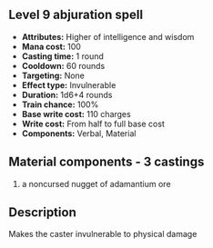 ## Level 9 abjuration spell

- **Attributes:** Higher of intelligence and wisdom
- **Mana cost:** 100
- **Casting time:** 1 round
- **Cooldown:** 60 rounds
- **Targeting:** None
- **Effect type:** Invulnerable
- **Duration:** 1d6+4 rounds
- **Train chance:** 100%
- **Base write cost:** 110 charges
- **Write cost:** From half to full base cost
- **Components:** Verbal, Material

## Material components - 3 castings

1. a noncursed nugget of adamantium ore

## Description

Makes the caster invulnerable to physical damage
